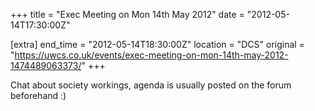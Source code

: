 +++
title = "Exec Meeting on Mon 14th May 2012"
date = "2012-05-14T17:30:00Z"

[extra]
end_time = "2012-05-14T18:30:00Z"
location = "DCS"
original = "https://uwcs.co.uk/events/exec-meeting-on-mon-14th-may-2012-1474489063373/"
+++

Chat about society workings, agenda is usually posted on the forum beforehand :)


